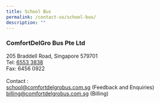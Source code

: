 ```yaml
---
title: School Bus
permalink: /contact-us/school-bus/
description: ""
---
```

### ComfortDelGro Bus Pte Ltd

205 Braddell Road, Singapore 579701
<br>Tel: [6553 3838](tel:65533838)
<br>Fax: 6456 0922
<br><br>Contact : <br>
[school@comfortdelgrobus.com.sg](mailto:school@comfortdelgrobus.com.sg) (Feedback and Enquiries)<br>
[billing@comfortdelgrobus.com.sg](mailto:billing@comfortdelgrobus.com.sg) (Billing)